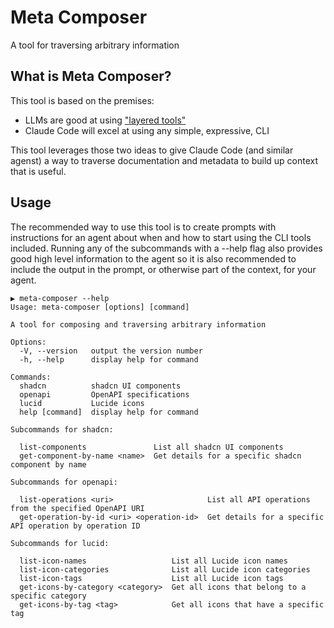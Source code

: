 # Meta Composer

A tool for traversing arbitrary information

## What is Meta Composer?

This tool is based on the premises:

- LLMs are good at using ["layered tools"](https://engineering.block.xyz/blog/build-mcp-tools-like-ogres-with-layers)
- Claude Code will excel at using any simple, expressive, CLI

This tool leverages those two ideas to give Claude Code (and similar agenst) a way to traverse documentation and metadata to build up context that is useful.

## Usage

The recommended way to use this tool is to create prompts with instructions for an agent about when and how to start using the CLI tools included. Running any of the subcommands with a --help flag also provides good high level information to the agent so it is also recommended to include the output in the prompt, or otherwise part of the context, for your agent.

```
▶ meta-composer --help
Usage: meta-composer [options] [command]

A tool for composing and traversing arbitrary information

Options:
  -V, --version   output the version number
  -h, --help      display help for command

Commands:
  shadcn          shadcn UI components
  openapi         OpenAPI specifications
  lucid           Lucide icons
  help [command]  display help for command

Subcommands for shadcn:

  list-components               List all shadcn UI components
  get-component-by-name <name>  Get details for a specific shadcn component by name

Subcommands for openapi:

  list-operations <uri>                     List all API operations from the specified OpenAPI URI
  get-operation-by-id <uri> <operation-id>  Get details for a specific API operation by operation ID

Subcommands for lucid:

  list-icon-names                   List all Lucide icon names
  list-icon-categories              List all Lucide icon categories
  list-icon-tags                    List all Lucide icon tags
  get-icons-by-category <category>  Get all icons that belong to a specific category
  get-icons-by-tag <tag>            Get all icons that have a specific tag
```
